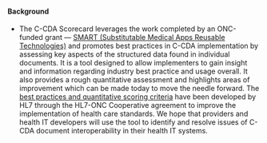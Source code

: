 #### Background

* The C-CDA Scorecard leverages the work completed by an ONC-funded grant — [SMART (Substitutable Medical Apps Reusable Technologies)](https://www.healthit.gov/policy-researchers-implementers/substitutable-medical-apps-reusable-technologies) and promotes best practices in C-CDA implementation by assessing key aspects of the structured data found in individual documents. It is a tool designed to allow implementers to gain insight and information regarding industry best practice and usage overall. It also provides a rough quantitative assessment and highlights areas of improvement which can be made today to move the needle forward. The [best practices and quantitative scoring criteria](http://www.hl7.org/documentcenter/public/wg/structure/C-CDA%20Scorecard%20Rubrics%203.pptx) have been developed by HL7 through the HL7-ONC Cooperative agreement to improve the implementation of health care standards. We hope that providers and health IT developers will use the tool to identify and resolve issues of C-CDA document interoperability in their health IT systems.
